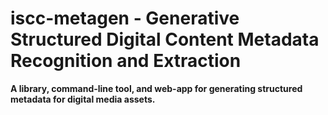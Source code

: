 # iscc-metagen - Generative Structured Digital Content Metadata Recognition and Extraction

**A library, command-line tool, and web-app for generating structured metadata for digital media
assets.**
